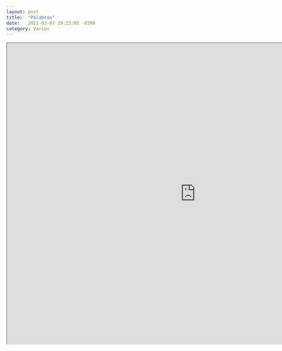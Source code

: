 ```yaml
---
layout: post
title:  "Palabras"
date:   2021-03-07 19:23:05 -0300
category: Varios
---
```

 
<html>
<head>
  <meta charset="utf-8">
  <meta name="viewport" content="width=device-width">
  <title>Palabras Paper</title>
</head>
<body>
  <iframe src="https://micabanfi.github.io/infovis/docs/palabras.txt" width = '1000' height = '800'></iframe>
</body>
</html>